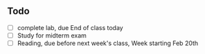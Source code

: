 ## Todo

- [ ]  complete lab, due End of class today
- [ ]  Study for midterm exam
- [ ]  Reading, due before next week's class, Week starting Feb 20th
